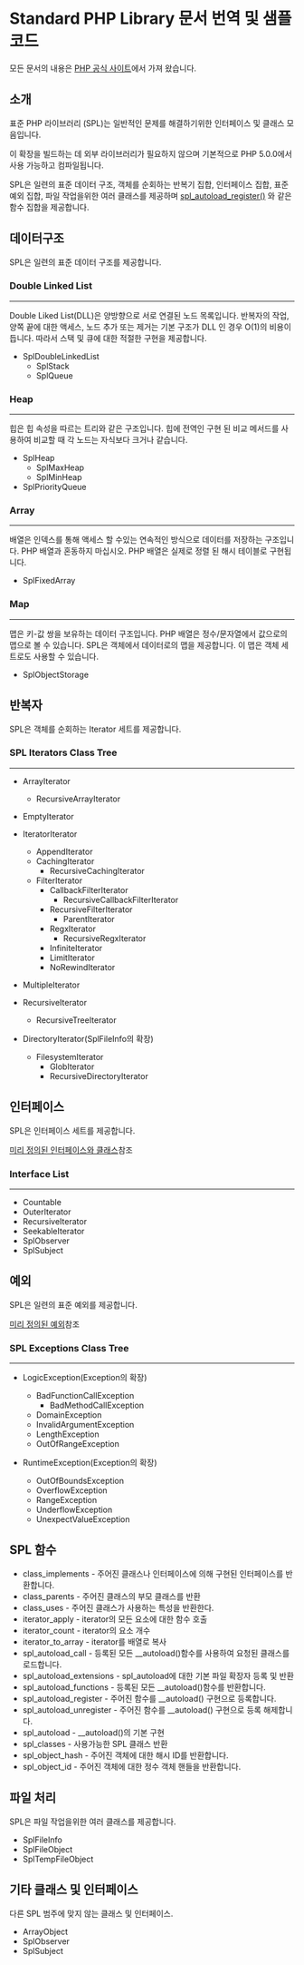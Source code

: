 # Standard PHP Library 문서 번역 및 샘플 코드

모든 문서의 내용은 [PHP 공식 사이트](https://php.net)에서 가져 왔습니다.

## 소개

표준 PHP 라이브러리 (SPL)는 일반적인 문제를 해결하기위한 인터페이스 및 클래스 모음입니다.

이 확장을 빌드하는 데 외부 라이브러리가 필요하지 않으며 기본적으로 PHP 5.0.0에서 사용 가능하고 컴파일됩니다.

SPL은 일련의 표준 데이터 구조, 객체를 순회하는 반복기 집합, 인터페이스 집합, 표준 예외 집합, 파일 작업을위한 여러 클래스를
제공하며 [spl_autoload_register()](https://www.php.net/manual/en/function.spl-autoload-register.php) 와 같은 함수 집합을 제공합니다.

## 데이터구조

SPL은 일련의 표준 데이터 구조를 제공합니다.

### Double Linked List

---
Double Liked List(DLL)은 양방향으로 서로 연결된 노드 목록입니다. 반복자의 작업, 양쪽 끝에 대한 액세스, 노드 추가 또는 제거는 기본 구조가 DLL 인 경우 O(1)의 비용이 듭니다. 따라서 스택
및 큐에 대한 적절한 구현을 제공합니다.

* SplDoubleLinkedList
  * SplStack
  * SplQueue

### Heap

---
힙은 힙 속성을 따르는 트리와 같은 구조입니다. 힙에 전역인 구현 된 비교 메서드를 사용하여 비교할 때 각 노드는 자식보다 크거나 같습니다.

* SplHeap
  * SplMaxHeap
  * SplMinHeap
* SplPriorityQueue

### Array

---
배열은 인덱스를 통해 액세스 할 수있는 연속적인 방식으로 데이터를 저장하는 구조입니다. PHP 배열과 혼동하지 마십시오. PHP 배열은 실제로 정렬 된 해시 테이블로 구현됩니다.

* SplFixedArray

### Map

---
맵은 키-값 쌍을 보유하는 데이터 구조입니다. PHP 배열은 정수/문자열에서 값으로의 맵으로 볼 수 있습니다. SPL은 객체에서 데이터로의 맵을 제공합니다. 이 맵은 객체 세트로도 사용할 수 있습니다.

* SplObjectStorage


## 반복자

SPL은 객체를 순회하는 Iterator 세트를 제공합니다.

### SPL Iterators Class Tree

---
* ArrayIterator
  * RecursiveArrayIterator
  

* EmptyIterator
* IteratorIterator
  * AppendIterator
  * CachingIterator
    * RecursiveCachingIterator
  * FilterIterator
    * CallbackFilterIterator
      * RecursiveCallbackFilterIterator
    * RecursiveFilterIterator
      * ParentIterator
    * RegxIterator
      * RecursiveRegxIterator
    * InfiniteIterator
    * LimitIterator
    * NoRewindIterator
  
  
* MultipleIterator
* RecursiveIterator
  * RecursiveTreeIterator
  

* DirectoryIterator(SplFileInfo의 확장)
  * FilesystemIterator
    * GlobIterator
    * RecursiveDirectoryIterator


## 인터페이스

SPL은 인터페이스 세트를 제공합니다. 

[미리 정의된 인터페이스와 클래스](https://www.php.net/manual/en/reserved.interfaces.php)참조

### Interface List

---
* Countable
* OuterIterator
* RecursiveIterator
* SeekableIterator
* SplObserver
* SplSubject


## 예외

SPL은 일련의 표준 예외를 제공합니다.

[미리 정의된 예외](https://www.php.net/manual/en/reserved.exceptions.php)참조

### SPL Exceptions Class Tree

---
* LogicException(Exception의 확장)
  * BadFunctionCallException
    * BadMethodCallException
  * DomainException
  * InvalidArgumentException
  * LengthException
  * OutOfRangeException


* RuntimeException(Exception의 확장)
  * OutOfBoundsException
  * OverflowException
  * RangeException
  * UnderflowException
  * UnexpectValueException



## SPL 함수


* class_implements - 주어진 클래스나 인터페이스에 의해 구현된 인터페이스를 반환합니다.
* class_parents - 주어진 클래스의 부모 클래스를 반환
* class_uses - 주어진 클래스가 사용하는 특성을 반환한다.
* iterator_apply - iterator의 모든 요소에 대한 함수 호출
* iterator_count - iterator의 요소 개수
* iterator_to_array - iterator를 배열로 복사
* spl_autoload_call - 등록된 모든 __autoload()함수를 사용하여 요청된 클래스를 로드합니다.
* spl_autoload_extensions - spl_autoload에 대한 기본 파일 확장자 등록 및 반환
* spl_autoload_functions - 등록된 모든 __autoload()함수를 반환합니다.
* spl_autoload_register - 주어진 함수를 __autoload() 구현으로 등록합니다.
* spl_autoload_unregister - 주어진 함수를 __autoload() 구현으로 등록 해제합니다.
* spl_autoload - __autoload()의 기본 구현
* spl_classes - 사용가능한 SPL 클래스 반환
* spl_object_hash - 주어진 객체에 대한 해시 ID를 반환합니다.
* spl_object_id - 주어진 객체에 대한 정수 객체 핸들을 반환합니다.



## 파일 처리

SPL은 파일 작업을위한 여러 클래스를 제공합니다.


* SplFileInfo
* SplFileObject
* SplTempFileObject



## 기타 클래스 및 인터페이스

다른 SPL 범주에 맞지 않는 클래스 및 인터페이스.


* ArrayObject
* SplObserver
* SplSubject